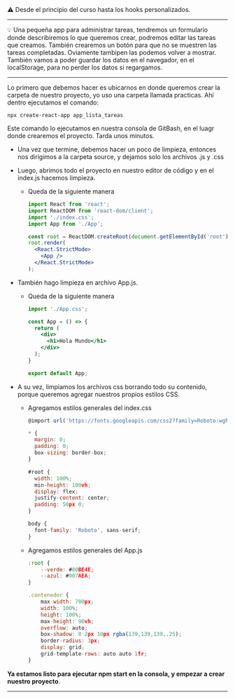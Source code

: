 <aside>
⚠️ Desde el principio del curso hasta los hooks personalizados.

</aside>

---

<aside>
💡 Una pequeña app para administrar tareas, tendremos un formulario donde describiremos lo que queremos crear, podremos editar las tareas que creamos. También crearemos un botón para que no se muestren las tareas completadas. Oviamente tambipen las podemos volver a mostrar. También vamos a poder guardar los datos en el navegador, en el localStorage, para no perder los datos si regargamos.

</aside>

---

Lo primero que debemos hacer es ubicarnos en donde queremos crear la carpeta de nuestro proyecto, yo uso una carpeta llamada practicas. Ahí dentro ejecutamos el comando:

`npx create-react-app app_lista_tareas`

Este comando lo ejecutamos en nuestra consola de GitBash, en el luagr donde crearemos el proyecto. Tarda unos minutos.

- Una vez que termine, debemos hacer un poco de limpieza, entonces nos dirigimos a la carpeta source, y dejamos solo los archivos .js y .css
- Luego, abrimos todo el proyecto en nuestro editor de código y en el index.js hacemos limpieza.
    - Queda de la siguiente manera
        
        ```jsx
        import React from 'react';
        import ReactDOM from 'react-dom/client';
        import './index.css';
        import App from './App';
        
        const root = ReactDOM.createRoot(document.getElementById('root'));
        root.render(
          <React.StrictMode>
            <App />
          </React.StrictMode>
        );
        ```
        
- También hago limpieza en archivo App.js.
    - Queda de la siguiente manera
        
        ```jsx
        import './App.css';
        
        const App = () => {
          return (
            <div>
              <h1>Hola Mundo</h1>
            </div>
          );
        }
        
        export default App;
        ```
        
- A su vez, limpiamos los archivos css borrando todo su contenido, porque queremos agregar nuestros propios estilos CSS.
    - Agregamos estilos generales del index.css
        
        ```jsx
        @import url('https://fonts.googleapis.com/css2?family=Roboto:wght@400;500&display=swap');
        
        * {
          margin: 0;
          padding: 0;
          box-sizing: border-box;
        }
        
        #root {
          width: 100%;
          min-height: 100vh;
          display: flex;
          justify-content: center;
          padding: 50px 0;
        }
        
        body {
          font-family: 'Roboto', sans-serif;
        }
        ```
        
    - Agregamos estilos generales del App.js
        
        ```jsx
        :root {
        	--verde: #80BE4E;
        	--azul: #007AEA;
        }
        
        .contenedor {
        	max-width: 700px;
        	width: 100%;
        	height: 100%;
        	max-height: 90vh;
        	overflow: auto;
        	box-shadow: 0 2px 10px rgba(139,139,139,.25);
        	border-radius: 3px;
        	display: grid;
        	grid-template-rows: auto auto 1fr;
        }
        ```
        

**Ya estamos listo para ejecutar npm start en la consola, y empezar a crear nuestro proyecto**.

---